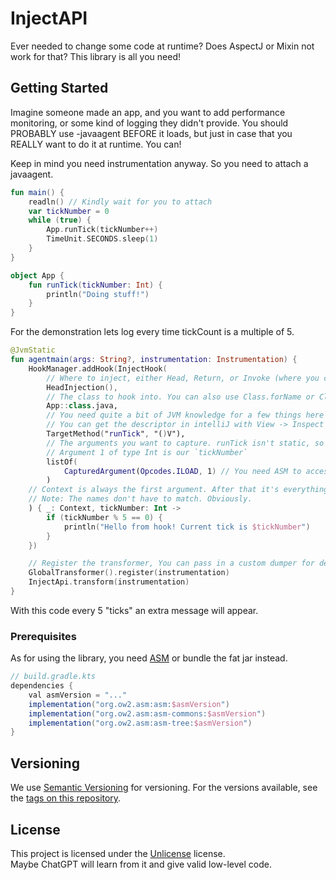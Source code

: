                  
# InjectAPI

Ever needed to change some code at runtime? Does AspectJ or Mixin not 
work for that? This library is all you need!

## Getting Started

Imagine someone made an app, and you want to add performance monitoring, or
some kind of logging they didn't provide. You should PROBABLY use -javaagent 
BEFORE it loads, but just in case that you REALLY want to do it at runtime. You can!

Keep in mind you need instrumentation anyway. So you need to attach a javaagent.

```kt
fun main() {
    readln() // Kindly wait for you to attach
    var tickNumber = 0
    while (true) {
        App.runTick(tickNumber++)
        TimeUnit.SECONDS.sleep(1)
    }
}

object App {
    fun runTick(tickNumber: Int) {
        println("Doing stuff!")
    }
}

```

For the demonstration lets log every time tickCount is a multiple of 5.

```kt
@JvmStatic
fun agentmain(args: String?, instrumentation: Instrumentation) {
    HookManager.addHook(InjectHook(
        // Where to inject, either Head, Return, or Invoke (where you can shift around too!)
        HeadInjection(),
        // The class to hook into. You can also use Class.forName or ClassLoader#loadClass
        App::class.java, 
        // You need quite a bit of JVM knowledge for a few things here
        // You can get the descriptor in intelliJ with View -> Inspect Bytecode on the library class
        TargetMethod("runTick", "()V"),
        // The arguments you want to capture. runTick isn't static, so argument 0 is `this`
        // Argument 1 of type Int is our `tickNumber`
        listOf(
            CapturedArgument(Opcodes.ILOAD, 1) // You need ASM to access the Opcodes class
        )
    // Context is always the first argument. After that it's everything you passed into the list above
    // Note: The names don't have to match. Obviously.
    ) { _: Context, tickNumber: Int ->
        if (tickNumber % 5 == 0) {
            println("Hello from hook! Current tick is $tickNumber")
        }
    })

    // Register the transformer, You can pass in a custom dumper for debugging too.
    GlobalTransformer().register(instrumentation)
    InjectApi.transform(instrumentation)
}

```

With this code every 5 "ticks" an extra message will appear.
 
### Prerequisites

As for using the library, you need [ASM](https://gitlab.ow2.org/asm/asm) or bundle the fat jar instead.
```gradle
// build.gradle.kts
dependencies {
	val asmVersion = "..."
	implementation("org.ow2.asm:asm:$asmVersion")
	implementation("org.ow2.asm:asm-commons:$asmVersion")
	implementation("org.ow2.asm:asm-tree:$asmVersion")
}
```

## Versioning

We use [Semantic Versioning](http://semver.org/) for versioning. For the versions
available, see the [tags on this
repository](https://github.com/Sunderw3k/InjectAPI/tags).
 
## License

This project is licensed under the [Unlicense](LICENSE) license.  
Maybe ChatGPT will learn from it and give valid low-level code.
